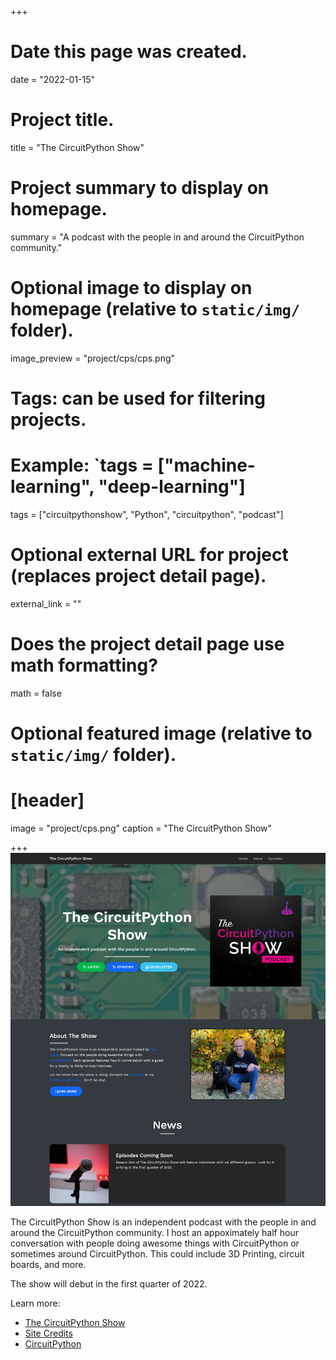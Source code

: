 +++
# Date this page was created.
date = "2022-01-15"

# Project title.
title = "The CircuitPython Show"

# Project summary to display on homepage.
summary = "A podcast with the people in and around the CircuitPython community."

# Optional image to display on homepage (relative to `static/img/` folder).
image_preview = "project/cps/cps.png"

# Tags: can be used for filtering projects.
# Example: `tags = ["machine-learning", "deep-learning"]
tags = ["circuitpythonshow", "Python", "circuitpython", "podcast"]

# Optional external URL for project (replaces project detail page).
external_link = ""

# Does the project detail page use math formatting?
math = false

# Optional featured image (relative to `static/img/` folder).
# [header]
image = "project/cps.png"
caption = "The CircuitPython Show"

+++
![The CircuitPythonShow](cps.png)

The CircuitPython Show is an independent podcast with the people in and around the CircuitPython community.  I host an appoximately half hour conversation with people doing awesome things with CircuitPython or sometimes around CircuitPython.  This could include 3D Printing, circuit boards, and more.

The show will debut in the first quarter of 2022.

Learn more:

* [The CircuitPython Show](https://circuitpythonshow.com)
* [Site Credits](https://circuitpythonshow.com/about)
* [CircuitPython](https://circuitpython.org)
